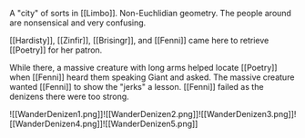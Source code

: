 A "city" of sorts in [[Limbo]]. Non-Euchlidian geometry. The people around are nonsensical and very confusing. 

[[Hardisty]], [[Zinfir]], [[Brisingr]], and [[Fenni]] came here to retrieve [[Poetry]] for her patron.

While there, a massive creature with long arms helped locate [[Poetry]] when [[Fenni]] heard them speaking Giant and asked. The massive creature wanted [[Fenni]] to show the "jerks" a lesson. [[Fenni]] failed as the denizens there were too strong.

![[WanderDenizen1.png]]![[WanderDenizen2.png]]![[WanderDenizen3.png]]![[WanderDenizen4.png]]![[WanderDenizen5.png]]
